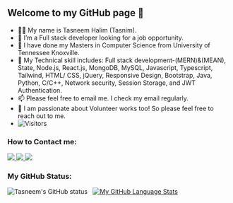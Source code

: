 ## Welcome to my GitHub page 👋
- 👩‍🏫 My name is Tasneem Halim (Tasnim).
- 🔭 I’m a Full stack developer looking for a job opportunity.
- 🌱 I have done my Masters in Computer Science from University of Tennessee Knoxville.
- 🤔 My Technical skill includes: Full stack development-(MERN)&(MEAN), State, Node.js, React.js, MongoDB, MySQL, Javascript, Typescript, Tailwind, HTML/ CSS, jQuery, Responsive Design, Bootstrap, Java, Python, C/C++, Network security, Session Storage, and JWT Authentication.
- 📫 Please feel free to email me. I check my email regularly.
- 👯 I am passionate about Volunteer works too! So please feel free to reach out to me.
-  ![Visitors](https://api.visitorbadge.io/api/visitors?path=https%3A%2F%2Fgithub.com%2Fthalim-glam&label=Number%20of%20Visitors%20&labelColor=%23d9e3f0&countColor=%23dce775&style=plastic&labelStyle=upper)

### How to Contact me:
 <a href="https://thalim-glam.github.io/TH-basic-portfolio/" target="_blank">
    <img src="https://img.icons8.com/fluency/48/000000/domain.png"/>
 </a>
 
 <a href="https://www.linkedin.com/in/thalim-glam-stducberkley/" target="_blank">
    <img src="https://img.icons8.com/fluent/48/000000/linkedin.png" />
 </a>
 
 <a href="mailto:shch.dhaka@gmail.com" target="_blank">
    <img src="https://img.icons8.com/fluency/48/000000/gmail-new.png"/>
 </a>
 
### My GitHub Status:
![Tasneem's GitHub status](https://github-readme-stats.vercel.app/api?username=thalim-glam&theme=nightowl&show_icons=true) &nbsp;
[![My GitHub Language Stats](https://github-readme-stats.vercel.app/api/top-langs/?username=thalim-glam&langs_count=5&theme=tokyonight)]()

<!--
**thalim-glam/thalim-glam** is a ✨ _special_ ✨ repository because its `README.md` (this file) appears on your GitHub profile.

Here are some ideas to get you started:
[![My GitHub Stats](https://github-readme-stats.vercel.app/api/?username=thalim-glam&count_private=true&theme=tokyonight&showicons=true)]()
[![My GitHub Language Stats](https://github-readme-stats.vercel.app/api/top-langs/?username=thalim-glam&langs_count=5&theme=tokyonight)]()

- 🔭 I’m currently working on ...
- 🌱 I’m currently learning ...
- 👯 I’m looking to collaborate on ...
- 🤔 I’m looking for help with ...
- 💬 Ask me about ...
- 📫 How to reach me: ...
- 😄 Pronouns: ...
- ⚡ Fun fact: ...
-->
